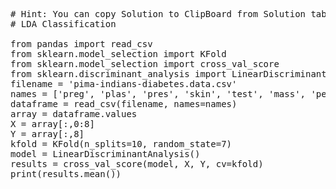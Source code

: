 <pre class="file" data-target="clipboard">
# Hint: You can copy Solution to ClipBoard from Solution tab in Step 2
# LDA Classification

from pandas import read_csv
from sklearn.model_selection import KFold
from sklearn.model_selection import cross_val_score
from sklearn.discriminant_analysis import LinearDiscriminantAnalysis
filename = 'pima-indians-diabetes.data.csv'
names = ['preg', 'plas', 'pres', 'skin', 'test', 'mass', 'pedi', 'age', 'class']
dataframe = read_csv(filename, names=names)
array = dataframe.values
X = array[:,0:8]
Y = array[:,8]
kfold = KFold(n_splits=10, random_state=7)
model = LinearDiscriminantAnalysis()
results = cross_val_score(model, X, Y, cv=kfold)
print(results.mean())

</pre>